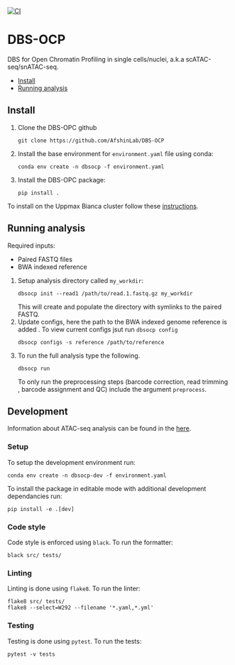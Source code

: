 [![CI](https://github.com/AfshinLab/DBS-OCP/workflows/CI/badge.svg?branch=main)](https://github.com/AfshinLab/DBS-OCP/actions?query=branch%3Amain)

# DBS-OCP
DBS for Open Chromatin Profiling in single cells/nuclei, a.k.a scATAC-seq/snATAC-seq.

- [Install](#install)
- [Running analysis](#running-analysis)

## Install

1. Clone the DBS-OPC github
    ```
    git clone https://github.com/AfshinLab/DBS-OCP 
    ```

2. Install the base environment for `environment.yaml` file using conda:
    ```
    conda env create -n dbsocp -f environment.yaml 
    ```

3. Install the DBS-OPC package:
    ```
    pip install . 
    ```
 
To install on the Uppmax Bianca cluster follow these [instructions](doc/bianca_install.rst).
     

## Running analysis

Required inputs:
- Paired FASTQ files
- BWA indexed reference 

1. Setup analysis directory called `my_workdir`:
    ```
    dbsocp init --read1 /path/to/read.1.fastq.gz my_workdir 
    ```
   This will create and populate the directory with symlinks to the paired
    FASTQ. 
2. Update configs, here the path to the BWA indexed genome reference is added
. To view current configs jsut run `dbsocp config` 
    ```
    dbsocp configs -s reference /path/to/reference
    ```
3. To run the full analysis type the following.  
    ```
    dbsocp run
    ```
   To only run the preprocessing steps (barcode correction, read trimming
   , barcode assignment and QC) include the argument `preprocess`. 


## Development

Information about ATAC-seq analysis can be found in the [here](doc/knowledge.md).

### Setup

To setup the development environment run:
```
conda env create -n dbsocp-dev -f environment.yaml
```

To install the package in editable mode with additional development dependancies run:
```
pip install -e .[dev]
```

### Code style

Code style is enforced using `black`. To run the formatter:
```
black src/ tests/
```

### Linting

Linting is done using `flake8`. To run the linter:
```
flake8 src/ tests/
flake8 --select=W292 --filename '*.yaml,*.yml'
```

### Testing

Testing is done using `pytest`. To run the tests:
```
pytest -v tests
```
